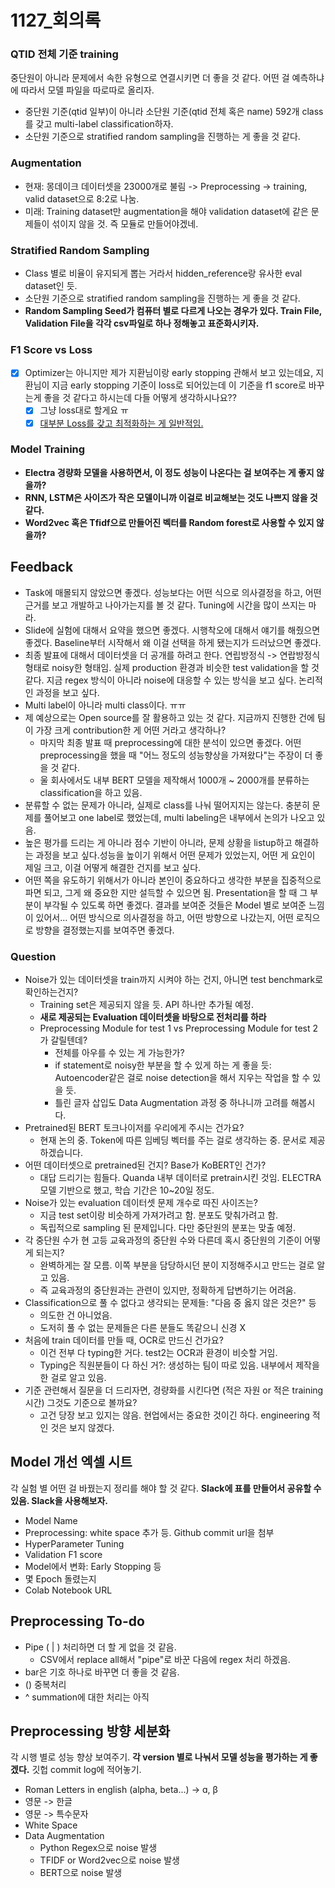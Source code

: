 # 1127_회의록



### QTID 전체 기준 training

중단원이 아니라 문제에서 속한 유형으로 연결시키면 더 좋을 것 같다. 어떤 걸 예측하냐에 따라서 모델 파일을 따로따로 올리자.

* 중단원 기준(qtid 일부)이 아니라 소단원 기준(qtid 전체 혹은 name) 592개 class를 갖고 multi-label classification하자.
* 소단원 기준으로 stratified random sampling을 진행하는 게 좋을 것 같다.

### Augmentation

* 현재: 몽데이크 데이터셋을 23000개로 불림 -> Preprocessing -> training, valid dataset으로 8:2로 나눔.
* 미래: Training dataset만 augmentation을 해야 validation dataset에 같은 문제들이 섞이지 않을 것. 즉 모듈로 만들어야겠네.

### Stratified Random Sampling

* Class 별로 비율이 유지되게 뽑는 거라서 hidden_reference랑 유사한 eval dataset인 듯.
* 소단원 기준으로 stratified random sampling을 진행하는 게 좋을 것 같다.
* **Random Sampling Seed가 컴퓨터 별로 다르게 나오는 경우가 있다. Train File, Validation File을 각각 csv파일로 하나 정해놓고 표준화시키자.** 

### F1 Score vs Loss

- [x] Optimizer는 아니지만 제가 지환님이랑 early stopping 관해서 보고 있는데요, 지환님이 지금 early stopping 기준이 loss로 되어있는데 이 기준을 f1 score로 바꾸는게 좋을 것 같다고 하시는데 다들 어떻게 생각하시나요??
  - [x] 그냥 loss대로 할게요 ㅠ
  - [x] [대부분 Loss를 갖고 최적화하는 게 일반적임.](https://www.kaggle.com/c/liverpool-ion-switching/discussion/147343)

### Model Training

* **Electra 경량화 모델을 사용하면서, 이 정도 성능이 나온다는 걸 보여주는 게 좋지 않을까?**
* **RNN, LSTM은 사이즈가 작은 모델이니까 이걸로 비교해보는 것도 나쁘지 않을 것 같다.**
* **Word2vec 혹은 Tfidf으로 만들어진 벡터를 Random forest로 사용할 수 있지 않을까?**



## Feedback

* Task에 매몰되지 않았으면 좋겠다. 성능보다는 어떤 식으로 의사결정을 하고, 어떤 근거를 보고 개발하고 나아가는지를 볼 것 같다. Tuning에 시간을 많이 쓰지는 마라.
* Slide에 실험에 대해서 요약을 했으면 좋겠다. 시행착오에 대해서 얘기를 해줬으면 좋겠다. Baseline부터 시작해서 왜 이걸 선택을 하게 됐는지가 드러났으면 좋겠다.
* 최종 발표에 대해서 데이터셋을 더 공개를 하려고 한다. 연립방정식 -> 연랍방정식 형태로 noisy한 형태임. 실제 production 환경과 비슷한 test validation을 할 것 같다. 지금 regex 방식이 아니라 noise에 대응할 수 있는 방식을 보고 싶다. 논리적인 과정을 보고 싶다. 
* Multi label이 아니라 multi class이다. ㅠㅠ
* 제 예상으로는 Open source를 잘 활용하고 있는 것 같다. 지금까지 진행한 건에 팀이 가장 크게 contribution한 게 어떤 거라고 생각하나?
  * 마지막 최종 발표 때 preprocessing에 대한 분석이 있으면 좋겠다. 어떤 preprocessing을 했을 때 "어느 정도의 성능향상을 가져왔다"는 주장이 더 좋을 것 같다.
  * 울 회사에서도 내부 BERT 모델을 제작해서 1000개 ~ 2000개를 분류하는 classification을 하고 있음.
* 분류할 수 없는 문제가 아니라, 실제로 class를 나눠 떨어지지는 않는다. 충분히 문제를 풀어보고 one label로 했었는데, multi labeling은 내부에서 논의가 나오고 있음. 
* 높은 평가를 드리는 게 아니라 점수 기반이 아니라, 문제 상황을 listup하고 해결하는 과정을 보고 싶다.성능을 높이기 위해서 어떤 문제가 있었는지, 어떤 게 요인이 제일 크고, 이걸 어떻게 해결한 건지를 보고 싶다.
* 어떤 쪽을 유도하기 위해서가 아니라 본인이 중요하다고 생각한 부분을 집중적으로 파면 되고, 그게 왜 중요한 지만 설득할 수 있으면 됨. Presentation을 할 때 그 부분이 부각될 수 있도록 하면 좋겠다. 결과를 보여준 것들은 Model 별로 보여준 느낌이 있어서... 어떤 방식으로 의사결정을 하고, 어떤 방향으로 나갔는지, 어떤 로직으로 방향을 결정했는지를 보여주면 좋겠다. 



### Question

* Noise가 있는 데이터셋을 train까지 시켜야 하는 건지, 아니면 test benchmark로 확인하는건지?
  * Training set은 제공되지 않을 듯. API 하나만 추가될 예정.
  * **새로 제공되는 Evaluation 데이터셋을 바탕으로 전처리를 하라**
  * Preprocessing Module for test 1 vs Preprocessing Module for test 2가 갈릴텐데?
    * 전체를 아우를 수 있는 게 가능한가?
    * if statement로 noisy한 부분을 할 수 있게 하는 게 좋을 듯: Autoencoder같은 걸로 noise detection을 해서 지우는 작업을 할 수 있을 듯. 
    * 틀린 글자 삽입도 Data Augmentation 과정 중 하나니까 고려를 해봅시다.
* Pretrained된 BERT 토크나이저를 우리에게 주시는 건가요?
  * 현재 논의 중. Token에 따른 임베딩 벡터를 주는 걸로 생각하는 중. 문서로 제공하겠습니다.
* 어떤 데이터셋으로 pretrained된 건지? Base가 KoBERT인 건가?
  * 대답 드리기는 힘들다. Quanda 내부 데이터로 pretrain시킨 것임. ELECTRA 모델 기반으로 했고, 학습 기간은 10~20일 정도. 
* Noise가 있는 evaluation 데이터셋 문제 개수로 따진 사이즈는?
  * 지금 test set이랑 비슷하게 가져가려고 함. 분포도 맞춰가려고 함.
  * 독립적으로 sampling 된 문제입니다. 다만 중단원의 분포는 맞출 예정.
* 각 중단원 수가 현 고등 교육과정의 중단원 수와 다른데 혹시 중단원의 기준이 어떻게 되는지?
  * 완벽하게는 잘 모름. 이쪽 부분을 담당하시던 분이 지정해주시고 만드는 걸로 알고 있음.
  * 즉 교육과정의 중단원과는 관련이 있지만, 정확하게 답변하기는 어려움. 
* Classification으로 풀 수 없다고 생각되는 문제들: "다음 중 옳지 않은 것은?" 등
  * 의도한 건 아니었음.
  * 도저히 풀 수 없는 문제들은 다른 분들도 똑같으니 신경 X
* 처음에 train 데이터를 만들 때, OCR로 만드신 건가요?
  * 이건 전부 다 typing한 거다. test2는 OCR과 환경이 비슷할 거임.
  * Typing은 직원분들이 다 하신 거?: 생성하는 팀이 따로 있음. 내부에서 제작을 한 걸로 알고 있음.
* 기준 관련해서 질문을 더 드리자면, 경량화를 시킨다면 (적은 자원 or 적은 training 시간) 그것도 기준으로 볼까요?
  * 고건 당장 보고 있지는 않음. 현업에서는 중요한 것이긴 하다. engineering 적인 것은 보지 않겠다. 



## Model 개선 엑셀 시트

각 실험 별 어떤 걸 바꿨는지 정리를 해야 할 것 같다.  **Slack에 표를 만들어서 공유할 수 있음. Slack을 사용해보자.** 

* Model Name
* Preprocessing: white space 추가 등. Github commit url을 첨부
* HyperParameter Tuning
* Validation F1 score
* Model에서 변화: Early Stopping 등
* 몇 Epoch 돌렸는지
* Colab Notebook URL

## Preprocessing To-do

* Pipe ( | ) 처리하면 더 할 게 없을 것 같음.
  * CSV에서 replace all해서 "pipe"로 바꾼 다음에 regex 처리 하겠음.
* bar은 기호 하나로 바꾸면 더 좋을 것 같음.
* () 중복처리
* ^ summation에 대한 처리는 아직

## Preprocessing 방향 세분화 

각 시행 별로 성능 향상 보여주기. **각 version 별로 나눠서 모델 성능을 평가하는 게 좋겠다.** 깃헙 commit log에 적어놓기.

* Roman Letters in english (alpha, beta...) -> ɑ, β
* 영문 -> 한글
* 영문 -> 특수문자
* White Space
* Data Augmentation
  * Python Regex으로 noise 발생
  * TFIDF or Word2vec으로 noise 발생
  * BERT으로 noise 발생













